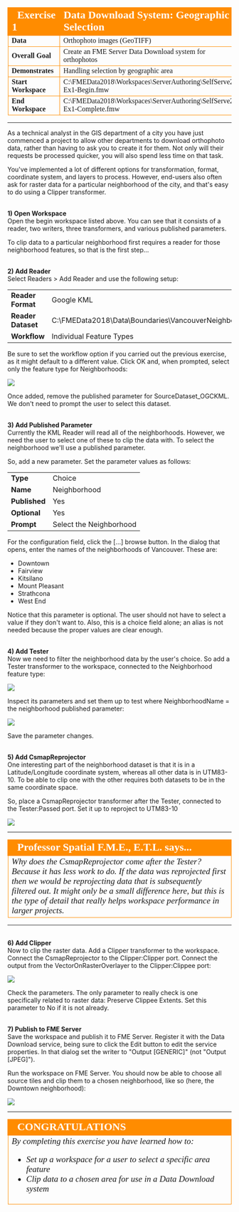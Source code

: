 <!--Instructor Notes-->

<!--Exercise Section-->


<table style="border-spacing: 0px;border-collapse: collapse;font-family:serif">
<tr>
<td width=25% style="vertical-align:middle;background-color:darkorange;border: 2px solid darkorange">
<i class="fa fa-cogs fa-lg fa-pull-left fa-fw" style="color:white;padding-right: 12px;vertical-align:text-top"></i>
<span style="color:white;font-size:x-large;font-weight: bold">Exercise 1</span>
</td>
<td style="border: 2px solid darkorange;background-color:darkorange;color:white">
<span style="color:white;font-size:x-large;font-weight: bold">Data Download System: Geographic Selection</span>
</td>
</tr>

<tr>
<td style="border: 1px solid darkorange; font-weight: bold">Data</td>
<td style="border: 1px solid darkorange">Orthophoto images (GeoTIFF)</td>
</tr>

<tr>
<td style="border: 1px solid darkorange; font-weight: bold">Overall Goal</td>
<td style="border: 1px solid darkorange">Create an FME Server Data Download system for orthophotos</td>
</tr>

<tr>
<td style="border: 1px solid darkorange; font-weight: bold">Demonstrates</td>
<td style="border: 1px solid darkorange">Handling selection by geographic area</td>
</tr>

<tr>
<td style="border: 1px solid darkorange; font-weight: bold">Start Workspace</td>
<td style="border: 1px solid darkorange">C:\FMEData2018\Workspaces\ServerAuthoring\SelfServe2-Ex1-Begin.fmw</td>
</tr>

<tr>
<td style="border: 1px solid darkorange; font-weight: bold">End Workspace</td>
<td style="border: 1px solid darkorange">C:\FMEData2018\Workspaces\ServerAuthoring\SelfServe2-Ex1-Complete.fmw</td>
</tr>

</table>

---

As a technical analyst in the GIS department of a city you have just commenced a project to allow other departments to download orthophoto data, rather than having to ask you to create it for them. Not only will their requests be processed quicker, you will also spend less time on that task.

You've implemented a lot of different options for transformation, format, coordinate system, and layers to process. However, end-users also often ask for raster data for a particular neighborhood of the city, and that's easy to do using a Clipper transformer.


<br>**1) Open Workspace**
<br>Open the begin workspace listed above. You can see that it consists of a reader, two writers, three transformers, and various published parameters.

To clip data to a particular neighborhood first requires a reader for those neighborhood features, so that is the first step...


<br>**2) Add Reader**
<br>Select Readers &gt; Add Reader and use the following setup:

<table style="border: 0px">

<tr>
<td style="font-weight: bold">Reader Format</td>
<td style="">Google KML</td>
</tr>

<tr>
<td style="font-weight: bold">Reader Dataset</td>
<td style="">C:\FMEData2018\Data\Boundaries\VancouverNeighborhoods.kml</td>
</tr>

<tr>
<td style="font-weight: bold">Workflow</td>
<td style="">Individual Feature Types</td>
</tr>

</table>

Be sure to set the workflow option if you carried out the previous exercise, as it might default to a different value. Click OK and, when prompted, select only the feature type for Neighborhoods:

![](./Images/Img3.200.Ex1.NeighborhoodFT.png)

Once added, remove the published parameter for SourceDataset_OGCKML. We don't need to prompt the user to select this dataset. 


<br>**3) Add Published Parameter**
<br>Currently the KML Reader will read all of the neighborhoods. However, we need the user to select one of these to clip the data with. To select the neighborhood we'll use a published parameter.

So, add a new parameter. Set the parameter values as follows:

<table>
<tr><td style="font-weight: bold">Type</td><td>Choice</td></tr>
<tr><td style="font-weight: bold">Name</td><td>Neighborhood</td></tr>
<tr><td style="font-weight: bold">Published</td><td>Yes</td></tr>
<tr><td style="font-weight: bold">Optional</td><td>Yes</td></tr>
<tr><td style="font-weight: bold">Prompt</td><td>Select the Neighborhood</td></tr>
</table>

For the configuration field, click the [...] browse button. In the dialog that opens, enter the names of the neighborhoods of Vancouver. These are:

- Downtown
- Fairview
- Kitsilano
- Mount Pleasant
- Strathcona
- West End

Notice that this parameter is optional. The user should not have to select a value if they don't want to. Also, this is a choice field alone; an alias is not needed because the proper values are clear enough.


<br>**4) Add Tester**
<br>Now we need to filter the neighborhood data by the user's choice. So add a Tester transformer to the workspace, connected to the Neighborhood feature type:

![](./Images/Img3.201.Ex1.TesterTransformer.png)

Inspect its parameters and set them up to test where NeighborhoodName = the neighborhood published parameter:

![](./Images/Img3.202.Ex1.TesterTransformerDialog.png)

Save the parameter changes.


<br>**5) Add CsmapReprojector**
<br>One interesting part of the neighborhood dataset is that it is in a Latitude/Longitude coordinate system, whereas all other data is in UTM83-10. To be able to clip one with the other requires both datasets to be in the same coordinate space.

So, place a CsmapReprojector transformer after the Tester, connected to the Tester:Passed port. Set it up to reproject to UTM83-10

![](./Images/Img3.203.Ex1.CSMapReprojector.png)

---

<!--Person X Says Section-->

<table style="border-spacing: 0px">
<tr>
<td style="vertical-align:middle;background-color:darkorange;border: 2px solid darkorange">
<i class="fa fa-quote-left fa-lg fa-pull-left fa-fw" style="color:white;padding-right: 12px;vertical-align:text-top"></i>
<span style="color:white;font-size:x-large;font-weight: bold;font-family:serif">Professor Spatial F.M.E., E.T.L. says...</span>
</td>
</tr>

<tr>
<td style="border: 1px solid darkorange">
<span style="font-family:serif; font-style:italic; font-size:larger">
Why does the CsmapReprojector come after the Tester? Because it has less work to do. If the data was reprojected first then we would be reprojecting data that is subsequently filtered out. It might only be a small difference here, but this is the type of detail that really helps workspace performance in larger projects. 
</span>
</td>
</tr>
</table>

---

<br>**6) Add Clipper**
<br>Now to clip the raster data. Add a Clipper transformer to the workspace. Connect the CsmapReprojector to the  Clipper:Clipper port. Connect the output from the VectorOnRasterOverlayer to the Clipper:Clippee port:

![](./Images/Img3.204.Ex1.DrJonesWillNeverBelieveThis.png)

Check the parameters. The only parameter to really check is one specifically related to raster data: Preserve Clippee Extents. Set this parameter to No if it is not already.


<br>**7) Publish to FME Server**
<br>Save the workspace and publish it to FME Server. Register it with the Data Download service, being sure to click the Edit button to edit the service properties. In that dialog set the writer to "Output [GENERIC]" (not "Output [JPEG]").

Run the workspace on FME Server. You should now be able to choose all source tiles and clip them to a chosen neighborhood, like so (here, the Downtown neighborhood):

![](./Images/Img3.205.Ex1.OutputResults.png)

---

<!--Exercise Congratulations Section--> 

<table style="border-spacing: 0px">
<tr>
<td style="vertical-align:middle;background-color:darkorange;border: 2px solid darkorange">
<i class="fa fa-thumbs-o-up fa-lg fa-pull-left fa-fw" style="color:white;padding-right: 12px;vertical-align:text-top"></i>
<span style="color:white;font-size:x-large;font-weight: bold;font-family:serif">CONGRATULATIONS</span>
</td>
</tr>

<tr>
<td style="border: 1px solid darkorange">
<span style="font-family:serif; font-style:italic; font-size:larger">
By completing this exercise you have learned how to:
<br>
<ul><li>Set up a workspace for a user to select a specific area feature</li>
<li>Clip data to a chosen area for use in a Data Download system</li></ul>
</span>
</td>
</tr>
</table>   
